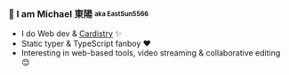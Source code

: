 ### 👋 I am Michael 東陽 <sub><sup>aka EastSun5566</sup></sub>

- I do Web dev & [Cardistry](https://www.youtube.com/@eastsun5566) ✨
- Static typer & TypeScript fanboy ❤️
- Interesting in web-based tools, video streaming & collaborative editing 😊
